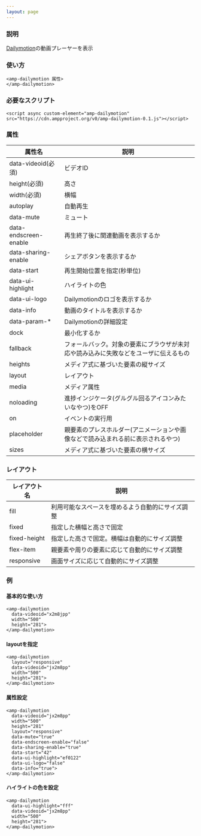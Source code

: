 ```yaml
---
layout: page
---
```


### 説明

[Dailymotion](https://www.dailymotion.com/)の動画プレーヤーを表示

### 使い方

    <amp-dailymotion 属性>
    </amp-dailymotion>

### 必要なスクリプト

    <script async custom-element="amp-dailymotion" src="https://cdn.ampproject.org/v0/amp-dailymotion-0.1.js"></script>

### 属性

| 属性名                | 説明                                                   |
|-----------------------|--------------------------------------------------------|
| data-videoid(必須)    | ビデオID                                                  |
| height(必須)          | 高さ                                                    |
| width(必須)           | 横幅                                                   |
| autoplay              | 自動再生                                               |
| data-mute             | ミュート                                                   |
| data-endscreen-enable | 再生終了後に関連動画を表示するか                            |
| data-sharing-enable   | シェアボタンを表示するか                                         |
| data-start            | 再生開始位置を指定(秒単位)                              |
| data-ui-highlight     | ハイライトの色                                               |
| data-ui-logo          | Dailymotionのロゴを表示するか                                 |
| data-info             | 動画のタイトルを表示するか                                      |
| data-param-\*         | Dailymotionの詳細設定                                   |
| dock                  | 最小化するか                                              |
| fallback              | フォールバック。対象の要素にブラウザが未対応や読み込みに失敗などをユーザに伝えるもの |
| heights               | メディア式に基づいた要素の縦サイズ                                 |
| layout                | レイアウト                                                  |
| media                 | メディア属性                                               |
| noloading             | 進捗インジケータ(グルグル回るアイコンみたいなやつ)をOFF                      |
| on                    | イベントの実行用                                            |
| placeholder           | 親要素のプレスホルダー(アニメーションや画像などで読み込まれる前に表示されるやつ)    |
| sizes                 | メディア式に基づいた要素の横サイズ                                 |

### レイアウト

| レイアウト名      | 説明                               |
|--------------|----------------------------------|
| fill         | 利用可能なスペースを埋めるよう自動的にサイズ調整 |
| fixed        | 指定した横幅と高さで固定                |
| fixed-height | 指定した高さで固定。横幅は自動的にサイズ調整 |
| flex-item    | 親要素や周りの要素に応じて自動的にサイズ調整 |
| responsive   | 画面サイズに応じて自動的にサイズ調整         |

### 例

#### 基本的な使い方

    <amp-dailymotion
      data-videoid="x2m8jpp"
      width="500"
      height="281">
    </amp-dailymotion>

#### layoutを指定

    <amp-dailymotion
      layout="responsive"
      data-videoid="jx2m8pp"
      width="500"
      height="281">
    </amp-dailymotion>

#### 属性設定

    <amp-dailymotion
      data-videoid="jx2m8pp"
      width="500"
      height="281"
      layout="responsive"
      data-mute="true"
      data-endscreen-enable="false"
      data-sharing-enable="true"
      data-start="42"
      data-ui-highlight="ef0122"
      data-ui-logo="false"
      data-info="true">
    </amp-dailymotion>

#### ハイライトの色を設定

    <amp-dailymotion
      data-ui-highlight="fff"
      data-videoid="jx2m8pp"
      width="500"
      height="281">
    </amp-dailymotion>

